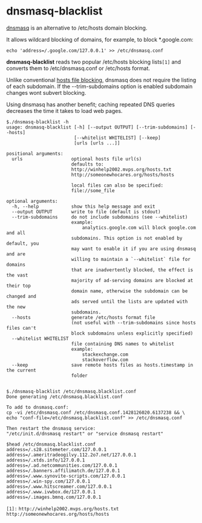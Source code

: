 # dnsmasq-blacklist

[dnsmasq](https://wiki.gentoo.org/wiki/Dnsmasq) is an alternative to /etc/hosts domain blocking.

It allows wildcard blocking of domains, for example, to block *.google.com:

```
echo 'address=/.google.com/127.0.0.1' >> /etc/dnsmasq.conf
```

**dnsmasq-blacklist** reads two popular /etc/hosts blocking lists```[1]``` and converts them to /etc/dnsmasq.conf or /etc/hosts format.

Unlike conventional [hosts file blocking](http://winhelp2002.mvps.org/hosts.htm), dnsmasq does not require the listing of each subdomain. If the --trim-subdomains option is enabled subdomain changes wont subvert blocking.

Using dnsmasq has another benefit; caching repeated DNS queries decreases the time it takes to load web pages.

```
$./dnsmasq-blacklist -h
usage: dnsmasq-blacklist [-h] [--output OUTPUT] [--trim-subdomains] [--hosts]
                         [--whitelist WHITELIST] [--keep]
                         [urls [urls ...]]

positional arguments:
  urls                  optional hosts file url(s)
                        defaults to:
                        http://winhelp2002.mvps.org/hosts.txt
                        http://someonewhocares.org/hosts/hosts
                        
                        local files can also be specified:
                        file://some_file

optional arguments:
  -h, --help            show this help message and exit
  --output OUTPUT       write to file (default is stdout)
  --trim-subdomains     do not include subdomains (see --whitelist)
                        example:
                            analytics.google.com will block google.com and all
						subdomains. This option is not enabled by default, you
						may want to enable it if you are using dnsmasq and are
						willing to maintain a `--whitelist` file for domains
						that are inadvertently blocked, the effect is the vast
						majority of ad-serving domains are blocked at their top
						domain name, otherwise the subdomain can be changed and
						ads served until the lists are updated with the new 
						subdomains.
  --hosts               generate /etc/hosts format file
                        (not useful with --trim-subdomains since hosts files can't
						block subdomains unless explicitly specified)
  --whitelist WHITELIST
                        file containing DNS names to whitelist
                        example:
                            stackexchange.com
                            stackoverflow.com
  --keep                save remote hosts files as hosts.timestamp in the current
						folder


$./dnsmasq-blacklist /etc/dnsmasq.blacklist.conf
Done generating /etc/dnsmasq.blacklist.conf

To add to dnsmasq.conf:
cp -vi /etc/dnsmasq.conf /etc/dnsmasq.conf.1428126020.6137238 && \
echo "conf-file=/etc/dnsmasq.blacklist.conf" >> /etc/dnsmasq.conf

Then restart the dnsmasq service:
"/etc/init.d/dnsmasq restart" or "service dnsmasq restart"

$head /etc/dnsmasq.blacklist.conf
address=/.s28.sitemeter.com/127.0.0.1
address=/.ameritradeogilvy.112.2o7.net/127.0.0.1
address=/.xtds.info/127.0.0.1
address=/.ad.netcommunities.com/127.0.0.1
address=/.banners.affilimatch.de/127.0.0.1
address=/.www.synovite-scripts.com/127.0.0.1
address=/.win-spy.com/127.0.0.1
address=/.www.hitscreamer.com/127.0.0.1
address=/.www.ivwbox.de/127.0.0.1
address=/.images.bmnq.com/127.0.0.1

```

`[1]:`
 `http://winhelp2002.mvps.org/hosts.txt`
 `http://someonewhocares.org/hosts/hosts`
